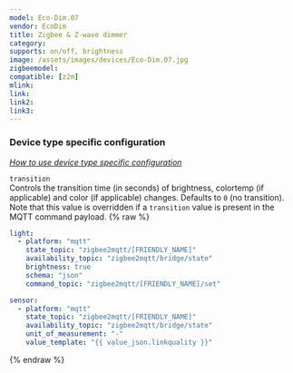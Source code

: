 ```yaml
---
model: Eco-Dim.07
vendor: EcoDim
title: Zigbee & Z-wave dimmer 
category:
supports: on/off, brightness
image: /assets/images/devices/Eco-Dim.07.jpg
zigbeemodel: 
compatible: [z2m]
mlink: 
link: 
link2: 
link3: 
---
```

### Device type specific configuration
*[How to use device type specific configuration](https://www.zigbee2mqtt.io/information/configuration)*


`transition`   
Controls the transition time (in seconds) of brightness,
colortemp (if applicable) and color (if applicable) changes. Defaults to `0` (no transition).
Note that this value is overridden if a `transition` value is present in the MQTT command payload. 
{% raw %}
```yaml
light:
  - platform: "mqtt"
    state_topic: "zigbee2mqtt/[FRIENDLY_NAME]"
    availability_topic: "zigbee2mqtt/bridge/state"
    brightness: true
    schema: "json"
    command_topic: "zigbee2mqtt/[FRIENDLY_NAME]/set"

sensor:
  - platform: "mqtt"
    state_topic: "zigbee2mqtt/[FRIENDLY_NAME]"
    availability_topic: "zigbee2mqtt/bridge/state"
    unit_of_measurement: "-"
    value_template: "{{ value_json.linkquality }}"
```
{% endraw %}


